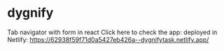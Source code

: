 # dygnify
Tab navigator with form in react
Click here to check the app:
deployed in Netlify: https://62938f59f71d0a5427eb426a--dygnifytask.netlify.app/
